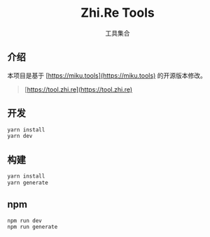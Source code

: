 <h1 align="center">Zhi.Re Tools</h1>
<p align="center">工具集合</p>


## 介绍

本项目是基于 [https://miku.tools](https://miku.tools) 的开源版本修改。

> [https://tool.zhi.re](https://tool.zhi.re)


## 开发

```bash
yarn install
yarn dev
```

## 构建

```bash
yarn install
yarn generate
```

## npm
```
npm run dev
npm run generate
```

